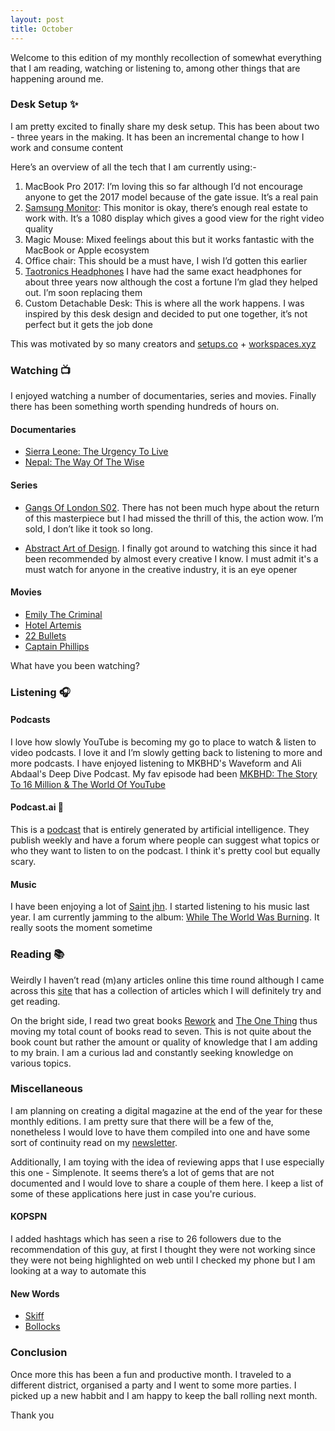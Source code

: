 ```yaml
---
layout: post
title: October
---
```


Welcome to this edition of my monthly recollection of somewhat everything that I am reading, watching or listening to, among other things that are happening around me.

### Desk Setup ✨
I am pretty excited to finally share my desk setup. This has been about two - three years in the making. It has been an incremental change to how I work and consume content 

Here’s an overview of all the tech that I am currently using:-

1. MacBook Pro 2017: I’m loving this so far although I’d not encourage anyone to get the 2017 model because of the gate issue. It’s a real pain 
2. [Samsung Monitor](https://www.samsung.com/uk/business/business-monitors/business-flat-ls24e45kbsv/ls24e45kbsven/): This monitor is okay, there’s enough real estate to work with. It’s a 1080 display which gives a good view for the right video quality 
3. Magic Mouse: Mixed feelings about this but it works fantastic with the MacBook or Apple ecosystem 
4. Office chair: This should be a must have, I wish I’d gotten this earlier 
5. [Taotronics Headphones](https://www.taotronics.com/products/tt-bh090-active-noise-cancelling-headphone) I have had the same exact headphones for about three years now although the cost a fortune I’m glad they helped out. I’m soon replacing them 
6. Custom Detachable Desk: This is where all the work happens. I was inspired by this desk design and decided to put one together, it’s not perfect but it gets the job done

This was motivated by so many creators and [setups.co]() + [workspaces.xyz]()

### Watching 📺
I enjoyed watching a number of documentaries, series and movies. Finally there has been something worth spending hundreds of hours on.

#### Documentaries 
- [Sierra Leone: The Urgency To Live](https://m.youtube.com/watch?v=Rx9RFORLddA) 
- [Nepal: The Way Of The Wise](https://youtu.be/w2BuuDHKoKc)

#### Series 
- [Gangs Of London S02](). There has not been much hype about the return of this masterpiece but I had missed the thrill of this, the action wow. I’m sold, I don’t like it took so long. 

- [Abstract Art of Design](). I finally got around to watching this since it had been recommended by almost every creative I know. I must admit it's a must watch for anyone in the creative industry, it is an eye opener

#### Movies
- [Emily The Criminal]() 
- [Hotel Artemis]() 
- [22 Bullets]() 
- [Captain Phillips]()

What have you been watching?




### Listening 🎧

#### Podcasts 
I love how slowly YouTube is becoming my go to place to watch & listen to video podcasts. I love it and I’m slowly getting back to listening to more and more podcasts. I have enjoyed listening to MKBHD's Waveform and Ali Abdaal's Deep Dive Podcast. My fav episode had been 
[MKBHD: The Story To 16 Million & The World Of YouTube](https://youtu.be/qURieQJVZIs)

#### Podcast.ai 🤯
This is a [podcast](https://podcast.ai/) that is entirely generated by artificial intelligence. They publish weekly and have a forum where people can suggest what topics or who they want to listen to on the podcast. I think it's pretty cool but equally scary.

#### Music
I have been enjoying a lot of [Saint jhn](). I started listening to his music last year. I am currently jamming to the album: [While The World Was Burning](). It really soots the moment sometime

### Reading 📚
Weirdly I haven’t read (m)any articles online this time round although I came across this [site](https://www.readwell.xyz/) that has a collection of articles which I will definitely try and get reading.

On the bright side, I read two great books [Rework]() and [The One Thing]() thus moving my total count of books read to seven. This is not quite about the book count but rather the amount or quality of knowledge that I am adding to my brain. I am a curious lad and constantly seeking knowledge on various topics.

### Miscellaneous 
I am planning on creating a digital magazine at the end of the year for these monthly editions. I am pretty sure that there will be a few of the, nonetheless I would love to have them compiled into one and have some sort of continuity read on my [newsletter]().

Additionally, I am toying with the idea of reviewing apps that I use especially this one - Simplenote. It seems there’s a lot of gems that are not documented and I would love to share a couple of them here. I keep a list of some of these applications here just in case you're curious. 

#### KOPSPN
I added hashtags which has seen a rise to 26 followers due to the recommendation of this guy, at first I thought they were not working since they were not being highlighted on web until I checked my phone but I am looking at a way to automate this

#### New Words
- [Skiff]()
- [Bollocks]() 

### Conclusion
Once more this has been a fun and productive month. I traveled to a different district, organised a party and I went to some more parties. I picked up a new habbit and I am happy to keep the ball rolling next month.

Thank you
